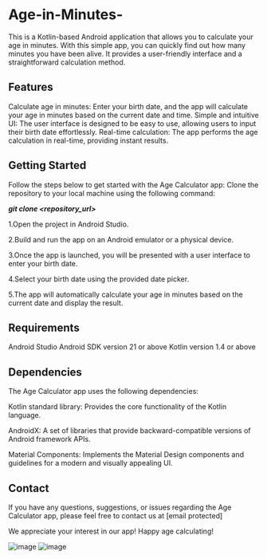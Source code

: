 # Age-in-Minutes-
This is a Kotlin-based Android application that allows you to calculate your age in minutes. With this simple app, you can quickly find out how many minutes you have been alive. It provides a user-friendly interface and a straightforward calculation method.


**Features**
---
Calculate age in minutes: Enter your birth date, and the app will calculate your age in minutes based on the current date and time.
Simple and intuitive UI: The user interface is designed to be easy to use, allowing users to input their birth date effortlessly.
Real-time calculation: The app performs the age calculation in real-time, providing instant results.

**Getting Started**
---
Follow the steps below to get started with the Age Calculator app:
Clone the repository to your local machine using the following command:

***git clone <repository_url>***

1.Open the project in Android Studio.

2.Build and run the app on an Android emulator or a physical device.

3.Once the app is launched, you will be presented with a user interface to enter your birth date.

4.Select your birth date using the provided date picker.

5.The app will automatically calculate your age in minutes based on the current date and display the result.

**Requirements**
---
Android Studio
Android SDK version 21 or above
Kotlin version 1.4 or above

**Dependencies**
---
The Age Calculator app uses the following dependencies:

Kotlin standard library: Provides the core functionality of the Kotlin language.

AndroidX: A set of libraries that provide backward-compatible versions of Android framework APIs.

Material Components: Implements the Material Design components and guidelines for a modern and visually appealing UI.

**Contact**
---
If you have any questions, suggestions, or issues regarding the Age Calculator app, please feel free to contact us at [email protected]

We appreciate your interest in our app! Happy age calculating!



![image](https://github.com/AtHaRaVs/Age-in-Minutes-/assets/99896281/3ccd024a-ba43-4c1c-8b4d-35fff8006061)
![image](https://github.com/AtHaRaVs/Age-in-Minutes-/assets/99896281/64e88753-dcd4-4a53-8077-c834b0a54b69)
